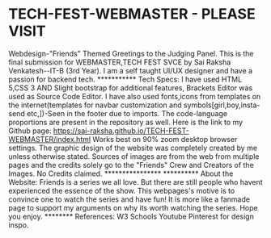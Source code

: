 # TECH-FEST-WEBMASTER - PLEASE VISIT
Webdesign-"Friends" Themed
Greetings to the Judging Panel.
This is the final submission for WEBMASTER,TECH FEST SVCE by Sai Raksha Venkatesh--IT-B (3rd Year).
I am a self taught UI/UX designer and have a passion for backend tech. 
                                    ***********
Tech Specs:
I have used HTML 5,CSS 3 AND Slight bootstrap for additional features, Brackets Editor was used as Source Code Editor.
I have also used fonts,icons from templates on the internet(templates for navbar customization and symbols[girl,boy,insta-send etc,])-Seen in the footer due to imports.
The code-language proportions are present in the repository as well.
Here is the link to my Github page: https://sai-raksha.github.io/TECH-FEST-WEBMASTER/index.html
Works best on 90% zoom desktop browser settings.
The graphic design of the website was completely created by me unless otherwise stated.
Sources of images are from the web from multiple pages and the credits solely go to the "Friends" Crew and Creators of the Images. No Credits claimed.
                                  ****************
                                  **********
About the Website:
Friends is a series we all love. But there are still people who havent experienced the essence of the show. 
This webpages's motive is to convince one to watch the series and have fun!
It is more like a fanmade page to support my arguments on why its worth watching the series.
Hope you enjoy.
                                    ********
References:
W3 Schools
Youtube
Pinterest for design inspo.



